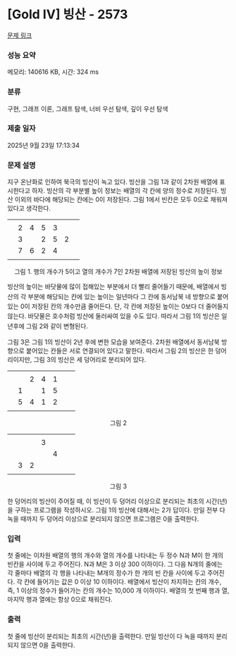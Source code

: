 # [Gold IV] 빙산 - 2573 

[문제 링크](https://www.acmicpc.net/problem/2573) 

### 성능 요약

메모리: 140616 KB, 시간: 324 ms

### 분류

구현, 그래프 이론, 그래프 탐색, 너비 우선 탐색, 깊이 우선 탐색

### 제출 일자

2025년 9월 23일 17:13:34

### 문제 설명

<p style="user-select: auto !important;">지구 온난화로 인하여 북극의 빙산이 녹고 있다. 빙산을 그림 1과 같이 2차원 배열에 표시한다고 하자. 빙산의 각 부분별 높이 정보는 배열의 각 칸에 양의 정수로 저장된다. 빙산 이외의 바다에 해당되는 칸에는 0이 저장된다. 그림 1에서 빈칸은 모두 0으로 채워져 있다고 생각한다.</p>

<table class="table table-bordered td-center table-center-35 td-width-5" style="user-select: auto !important;">
	<tbody style="user-select: auto !important;">
		<tr style="user-select: auto !important;">
			<td style="user-select: auto !important;"> </td>
			<td style="user-select: auto !important;"> </td>
			<td style="user-select: auto !important;"> </td>
			<td style="user-select: auto !important;"> </td>
			<td style="user-select: auto !important;"> </td>
			<td style="user-select: auto !important;"> </td>
			<td style="user-select: auto !important;"> </td>
		</tr>
		<tr style="user-select: auto !important;">
			<td style="user-select: auto !important;"> </td>
			<td style="user-select: auto !important;">2</td>
			<td style="user-select: auto !important;">4</td>
			<td style="user-select: auto !important;">5</td>
			<td style="user-select: auto !important;">3</td>
			<td style="user-select: auto !important;"> </td>
			<td style="user-select: auto !important;"> </td>
		</tr>
		<tr style="user-select: auto !important;">
			<td style="user-select: auto !important;"> </td>
			<td style="user-select: auto !important;">3</td>
			<td style="user-select: auto !important;"> </td>
			<td style="user-select: auto !important;">2</td>
			<td style="user-select: auto !important;">5</td>
			<td style="user-select: auto !important;">2</td>
			<td style="user-select: auto !important;"> </td>
		</tr>
		<tr style="user-select: auto !important;">
			<td style="user-select: auto !important;"> </td>
			<td style="user-select: auto !important;">7</td>
			<td style="user-select: auto !important;">6</td>
			<td style="user-select: auto !important;">2</td>
			<td style="user-select: auto !important;">4</td>
			<td style="user-select: auto !important;"> </td>
			<td style="user-select: auto !important;"> </td>
		</tr>
		<tr style="user-select: auto !important;">
			<td style="user-select: auto !important;"> </td>
			<td style="user-select: auto !important;"> </td>
			<td style="user-select: auto !important;"> </td>
			<td style="user-select: auto !important;"> </td>
			<td style="user-select: auto !important;"> </td>
			<td style="user-select: auto !important;"> </td>
			<td style="user-select: auto !important;"> </td>
		</tr>
	</tbody>
</table>

<p style="text-align: center; user-select: auto !important;">그림 1. 행의 개수가 5이고 열의 개수가 7인 2차원 배열에 저장된 빙산의 높이 정보</p>

<p style="user-select: auto !important;"><span style="line-height: 1.6em; user-select: auto !important;">빙산의 높이는 바닷물에 많이 접해있는 부분에서 더 빨리 줄어들기 때문에, 배열에서 빙산의 각 부분에 해당되는 칸에 있는 높이는 일년마다 그 칸에 동서남북 네 방향으로 붙어있는 0이 저장된 칸의 개수만큼 줄어든다. 단, 각 칸에 저장된 높이는 0보다 더 줄어들지 않는다. 바닷물은 호수처럼 빙산에 둘러싸여 있을 수도 있다. 따라서 그림 1의 빙산은 일년후에 그림 2와 같이 변형된다.</span></p>

<p style="user-select: auto !important;">그림 3은 그림 1의 빙산이 2년 후에 변한 모습을 보여준다. 2차원 배열에서 동서남북 방향으로 붙어있는 칸들은 서로 연결되어 있다고 말한다. 따라서 그림 2의 빙산은 한 덩어리이지만, 그림 3의 빙산은 세 덩어리로 분리되어 있다.</p>

<table class="table table-bordered td-center table-center-35 td-width-5" style="user-select: auto !important;">
	<tbody style="user-select: auto !important;">
		<tr style="user-select: auto !important;">
			<td style="user-select: auto !important;"> </td>
			<td style="user-select: auto !important;"> </td>
			<td style="user-select: auto !important;"> </td>
			<td style="user-select: auto !important;"> </td>
			<td style="user-select: auto !important;"> </td>
			<td style="user-select: auto !important;"> </td>
			<td style="user-select: auto !important;"> </td>
		</tr>
		<tr style="user-select: auto !important;">
			<td style="user-select: auto !important;"> </td>
			<td style="user-select: auto !important;"> </td>
			<td style="user-select: auto !important;">2</td>
			<td style="user-select: auto !important;">4</td>
			<td style="user-select: auto !important;">1</td>
			<td style="user-select: auto !important;"> </td>
			<td style="user-select: auto !important;"> </td>
		</tr>
		<tr style="user-select: auto !important;">
			<td style="user-select: auto !important;"> </td>
			<td style="user-select: auto !important;">1</td>
			<td style="user-select: auto !important;"> </td>
			<td style="user-select: auto !important;">1</td>
			<td style="user-select: auto !important;">5</td>
			<td style="user-select: auto !important;"> </td>
			<td style="user-select: auto !important;"> </td>
		</tr>
		<tr style="user-select: auto !important;">
			<td style="user-select: auto !important;"> </td>
			<td style="user-select: auto !important;">5</td>
			<td style="user-select: auto !important;">4</td>
			<td style="user-select: auto !important;">1</td>
			<td style="user-select: auto !important;">2</td>
			<td style="user-select: auto !important;"> </td>
			<td style="user-select: auto !important;"> </td>
		</tr>
		<tr style="user-select: auto !important;">
			<td style="user-select: auto !important;"> </td>
			<td style="user-select: auto !important;"> </td>
			<td style="user-select: auto !important;"> </td>
			<td style="user-select: auto !important;"> </td>
			<td style="user-select: auto !important;"> </td>
			<td style="user-select: auto !important;"> </td>
			<td style="user-select: auto !important;"> </td>
		</tr>
	</tbody>
</table>

<p style="text-align: center; user-select: auto !important;">그림 2</p>

<table class="table table-bordered td-center table-center-35 td-width-5" style="user-select: auto !important;">
	<tbody style="user-select: auto !important;">
		<tr style="user-select: auto !important;">
			<td style="user-select: auto !important;"> </td>
			<td style="user-select: auto !important;"> </td>
			<td style="user-select: auto !important;"> </td>
			<td style="user-select: auto !important;"> </td>
			<td style="user-select: auto !important;"> </td>
			<td style="user-select: auto !important;"> </td>
			<td style="user-select: auto !important;"> </td>
		</tr>
		<tr style="user-select: auto !important;">
			<td style="user-select: auto !important;"> </td>
			<td style="user-select: auto !important;"> </td>
			<td style="user-select: auto !important;"> </td>
			<td style="user-select: auto !important;">3</td>
			<td style="user-select: auto !important;"> </td>
			<td style="user-select: auto !important;"> </td>
			<td style="user-select: auto !important;"> </td>
		</tr>
		<tr style="user-select: auto !important;">
			<td style="user-select: auto !important;"> </td>
			<td style="user-select: auto !important;"> </td>
			<td style="user-select: auto !important;"> </td>
			<td style="user-select: auto !important;"> </td>
			<td style="user-select: auto !important;">4</td>
			<td style="user-select: auto !important;"> </td>
			<td style="user-select: auto !important;"> </td>
		</tr>
		<tr style="user-select: auto !important;">
			<td style="user-select: auto !important;"> </td>
			<td style="user-select: auto !important;">3</td>
			<td style="user-select: auto !important;">2</td>
			<td style="user-select: auto !important;"> </td>
			<td style="user-select: auto !important;"> </td>
			<td style="user-select: auto !important;"> </td>
			<td style="user-select: auto !important;"> </td>
		</tr>
		<tr style="user-select: auto !important;">
			<td style="user-select: auto !important;"> </td>
			<td style="user-select: auto !important;"> </td>
			<td style="user-select: auto !important;"> </td>
			<td style="user-select: auto !important;"> </td>
			<td style="user-select: auto !important;"> </td>
			<td style="user-select: auto !important;"> </td>
			<td style="user-select: auto !important;"> </td>
		</tr>
	</tbody>
</table>

<p style="text-align: center; user-select: auto !important;">그림 3</p>

<p style="user-select: auto !important;">한 덩어리의 빙산이 주어질 때, 이 빙산이 두 덩어리 이상으로 분리되는 최초의 시간(년)을 구하는 프로그램을 작성하시오. 그림 1의 빙산에 대해서는 2가 답이다. 만일 전부 다 녹을 때까지 두 덩어리 이상으로 분리되지 않으면 프로그램은 0을 출력한다.</p>

### 입력 

 <p style="user-select: auto !important;">첫 줄에는 이차원 배열의 행의 개수와 열의 개수를 나타내는 두 정수 N과 M이 한 개의 빈칸을 사이에 두고 주어진다. N과 M은 3 이상 300 이하이다. 그 다음 N개의 줄에는 각 줄마다 배열의 각 행을 나타내는 M개의 정수가 한 개의 빈 칸을 사이에 두고 주어진다. 각 칸에 들어가는 값은 0 이상 10 이하이다. 배열에서 빙산이 차지하는 칸의 개수, 즉, 1 이상의 정수가 들어가는 칸의 개수는 10,000 개 이하이다. 배열의 첫 번째 행과 열, 마지막 행과 열에는 항상 0으로 채워진다.</p>

### 출력 

 <p style="user-select: auto !important;">첫 줄에 빙산이 분리되는 최초의 시간(년)을 출력한다. 만일 빙산이 다 녹을 때까지 분리되지 않으면 0을 출력한다.</p>

